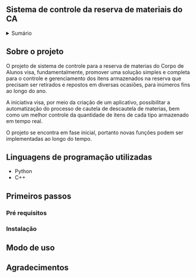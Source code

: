 ## Sistema de controle da reserva de materiais do CA

<details>
  <summary>Sumário</summary>
  <ol>
    <li>
      <a href="Sobre o projeto#sobre-o-projeto">Sobre o projeto</a>
      <ul>
        <li><a href="Linguagens de programação utilizadas#linguagens-de-programação-utilizadash">Linguagens de programação utilizadas</a></li>
      </ul>
    </li>
    <li>
      <a href="Primeiros passos#primeiros-passos">Primeiros assos</a>
      <ul>
        <li><a href="Pré requisitos#pré-requisitos">Pré requisitos</a></li>
        <li><a href="Instalação#instalação">Instalação</a></li>
      </ul>
    </li>
    <li><a href="Modo de uso#modo-de-uso">Modo de uso</a></li>
    <li><a href="Agradecimentos#agradecimentos">Agradecimentos</a></li>
  </ol>
</details>

## Sobre o projeto

O projeto de sistema de controle para a reserva de materias do Corpo de Alunos visa, fundamentalmente, promover uma solução simples e completa para o controle e gerenciamento dos itens armazenados na reserva que precisam ser retirados e repostos em diversas ocasiões, para inúmeros fins ao longo do ano.

A iniciativa visa, por meio da criação de um aplicativo, possibilitar a automatização do processo de cautela de descautela de materias, bem como um melhor controle da quantidade de itens de cada tipo armazenado em tempo real.

O projeto se encontra em fase inicial, portanto novas funções podem ser implementadas ao longo do tempo.

## Linguagens de programação utilizadas

- Python
- C++

## Primeiros passos

### Pré requisitos

### Instalação

## Modo de uso

## Agradecimentos





